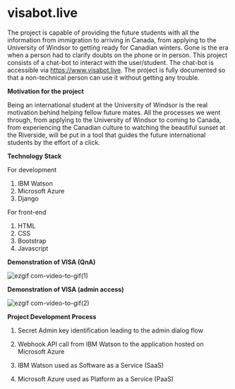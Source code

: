 # visabot.live
The project is capable of providing the future students with all the information from immigration to arriving in Canada, from applying to the University of Windsor to getting ready for Canadian winters. Gone is the era when a person had to clarify doubts on the phone or in person. This project consists of a chat-bot to interact with the user/student. The chat-bot is accessible via https://www.visabot.live. The project is fully documented so that a non-technical person can use it without getting any trouble.

<b>Motivation for the project</b>

Being an international student at the
University of Windsor is the real motivation behind helping fellow future
mates. All the processes we went through, from applying to the University of
Windsor to coming to Canada, from experiencing the Canadian culture to
watching the beautiful sunset at the Riverside, will be put in a tool that guides
the future international students by the effort of a click.

<b>Technology Stack</b>

For development

1. IBM Watson
2. Microsoft Azure
3. Django

For front-end
1. HTML
2. CSS
3. Bootstrap
4. Javascript

<b>Demonstration of VISA (QnA)</b>

![ezgif com-video-to-gif(1)](https://user-images.githubusercontent.com/16416130/74623165-8f60c880-5111-11ea-8675-3382757f67fe.gif)


<b>Demonstration of VISA (admin access)</b>

![ezgif com-video-to-gif(2)](https://user-images.githubusercontent.com/16416130/74624661-5a577480-5117-11ea-9507-399252438e28.gif)


<b>Project Development Process</b>

1. Secret Admin key identification leading to the admin dialog flow

2. Webhook API call from IBM Watson to the application hosted on Microsoft Azure

3. IBM Watson used as Software as a Service (SaaS)

4. Microsoft Azure used as Platform as a Service (PaaS)

